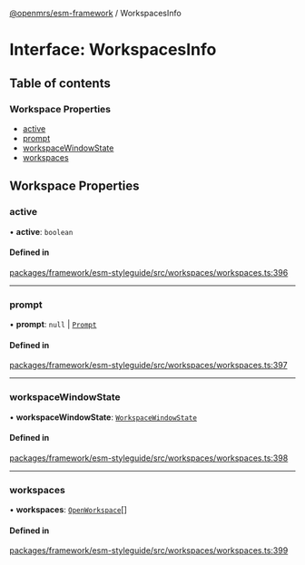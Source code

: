 [@openmrs/esm-framework](../API.md) / WorkspacesInfo

# Interface: WorkspacesInfo

## Table of contents

### Workspace Properties

- [active](WorkspacesInfo.md#active)
- [prompt](WorkspacesInfo.md#prompt)
- [workspaceWindowState](WorkspacesInfo.md#workspacewindowstate)
- [workspaces](WorkspacesInfo.md#workspaces)

## Workspace Properties

### active

• **active**: `boolean`

#### Defined in

[packages/framework/esm-styleguide/src/workspaces/workspaces.ts:396](https://github.com/openmrs/openmrs-esm-core/blob/main/packages/framework/esm-styleguide/src/workspaces/workspaces.ts#L396)

___

### prompt

• **prompt**: ``null`` \| [`Prompt`](Prompt.md)

#### Defined in

[packages/framework/esm-styleguide/src/workspaces/workspaces.ts:397](https://github.com/openmrs/openmrs-esm-core/blob/main/packages/framework/esm-styleguide/src/workspaces/workspaces.ts#L397)

___

### workspaceWindowState

• **workspaceWindowState**: [`WorkspaceWindowState`](../API.md#workspacewindowstate)

#### Defined in

[packages/framework/esm-styleguide/src/workspaces/workspaces.ts:398](https://github.com/openmrs/openmrs-esm-core/blob/main/packages/framework/esm-styleguide/src/workspaces/workspaces.ts#L398)

___

### workspaces

• **workspaces**: [`OpenWorkspace`](OpenWorkspace.md)[]

#### Defined in

[packages/framework/esm-styleguide/src/workspaces/workspaces.ts:399](https://github.com/openmrs/openmrs-esm-core/blob/main/packages/framework/esm-styleguide/src/workspaces/workspaces.ts#L399)
